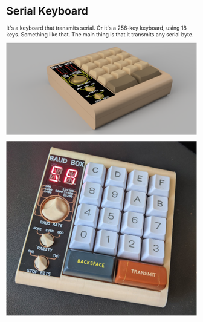 # Serial Keyboard

It's a keyboard that transmits serial. Or it's a 256-key keyboard, using 18 keys. Something like that. The main thing is that it transmits any serial byte.

![render](https://github.com/bbenchoff/SerialKeybard/blob/main/Art/render.png)

![full pic](https://github.com/bbenchoff/SerialKeybard/blob/main/Art/baudboxFullPic.jpg)